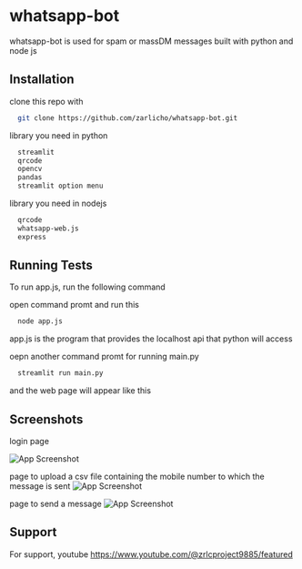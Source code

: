 
# whatsapp-bot

whatsapp-bot is used for spam or massDM messages built with python and node js


## Installation

clone this repo with

```bash
  git clone https://github.com/zarlicho/whatsapp-bot.git
```

library you need in python

```bash
  streamlit
  qrcode
  opencv
  pandas
  streamlit option menu
```

library you need in nodejs
```bash
  qrcode
  whatsapp-web.js
  express
```


    
## Running Tests

To run app.js, run the following command

open command promt and run this
```bash
  node app.js
```
app.js is the program that provides the localhost api that python will access

oepn another command promt for running main.py
```bash
  streamlit run main.py
```
and the web page will appear like this







## Screenshots

login page


![App Screenshot](https://user-images.githubusercontent.com/63176268/205612094-b17db6ab-baed-4b55-bb30-6ea26577ab91.png)


page to upload a csv file containing the mobile number to which the message is sent
![App Screenshot](https://user-images.githubusercontent.com/63176268/205611578-fa2a39ab-fad5-4e1c-9e46-bf9f501bb001.png)


page to send a message
![App Screenshot](https://user-images.githubusercontent.com/63176268/205618776-32c04a2f-0082-4496-b153-b573a88ee365.png)

## Support

For support, youtube https://www.youtube.com/@zrlcproject9885/featured 

